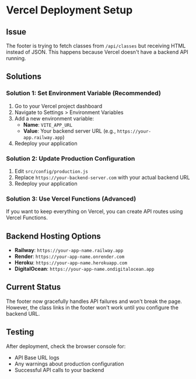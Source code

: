 # Vercel Deployment Setup

## Issue
The footer is trying to fetch classes from `/api/classes` but receiving HTML instead of JSON. This happens because Vercel doesn't have a backend API running.

## Solutions

### Solution 1: Set Environment Variable (Recommended)
1. Go to your Vercel project dashboard
2. Navigate to Settings > Environment Variables
3. Add a new environment variable:
   - **Name**: `VITE_APP_URL`
   - **Value**: Your backend server URL (e.g., `https://your-app.railway.app`)
4. Redeploy your application

### Solution 2: Update Production Configuration
1. Edit `src/config/production.js`
2. Replace `https://your-backend-server.com` with your actual backend URL
3. Redeploy your application

### Solution 3: Use Vercel Functions (Advanced)
If you want to keep everything on Vercel, you can create API routes using Vercel Functions.

## Backend Hosting Options
- **Railway**: `https://your-app-name.railway.app`
- **Render**: `https://your-app-name.onrender.com`
- **Heroku**: `https://your-app-name.herokuapp.com`
- **DigitalOcean**: `https://your-app-name.ondigitalocean.app`

## Current Status
The footer now gracefully handles API failures and won't break the page. However, the class links in the footer won't work until you configure the backend URL.

## Testing
After deployment, check the browser console for:
- API Base URL logs
- Any warnings about production configuration
- Successful API calls to your backend
